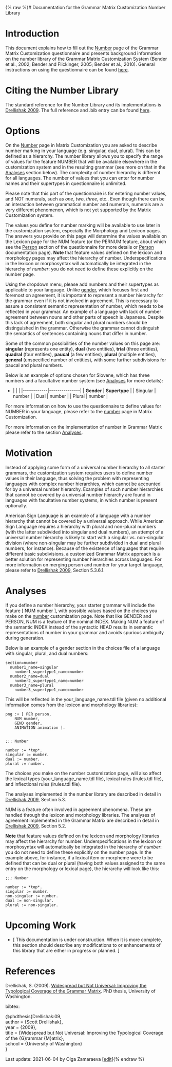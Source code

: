 {% raw %}# Documentation for the Grammar Matrix Customization Number Library

# Introduction

This document explains how to fill out the
[Number](http://www.delph-in.net/matrix/customize/matrix.cgi?subpage=number)
page of the Grammar Matrix Customization questionnaire and presents
background information on the number library of the Grammar Matrix
Customization System (Bender et al., 2002; Bender and Flickinger, 2005;
Bender et al., 2010). General instructions on using the questionnaire
can be found
[here](../MatrixDocTop#general-instructions-on-how-to-use-the-questionnaire).

# Citing the Number Library

The standard reference for the Number Library and its implementations is
[Drellishak
2009](http://depts.washington.edu/uwcl/matrix/sfd/Drellishak%20-%20Widespread%20but%20Not%20Universal.pdf).
The full reference and .bib entry can be found
[here](../MatrixDoc_Number#references).

# Options

On the
[Number](http://matrix.ling.washington.edu/customize/matrix.cgi?subpage=number)
page in Matrix Customization you are asked to describe number marking in
your language (e.g. singular, dual, plural). This can be defined as a
hierarchy. The number library allows you to specify the range of values
for the feature NUMBER that will be available elsewhere in the
customization system and in the resulting grammar (see more on that in
the [Analyses](../MatrixDoc_Number#analyses) section below). The
complexity of number hierarchy is different for all languages. The
number of values that you can enter for number names and their
supertypes in questionnaire is unlimited.

Please note that this part of the questionnaire is for entering number
values, and NOT numerals, such as *one*, *two*, *three*, etc.. Even
though there can be an interaction between grammatical number and
numerals, numerals are a very different phenomenon, which is not yet
supported by the Matrix Customization system.

The values you define for number marking will be available to use later
in the customization system, especially the Morphology and Lexicon
pages. The answers you provide on this page will determine the values
available on the Lexicon page for the NUM feature (or the PERNUM
feature, about which see the
[Person](http://www.delph-in.net/matrix/customize/matrix.cgi?subpage=person)
section of the questionnaire for more details or
[Person](../MatrixDoc_Person) documentation page). **Note** that feature
values defined on the lexicon and morphology pages may affect the
hierarchy of number. Underspecifications in the lexicon or morphosyntax
will automatically be integrated in the hierarchy of *number*: you do
not need to define these explicitly on the number page.

Using the dropdown menu, please add numbers and their supertypes as
applicable to your language. Unlike [gender](../MatrixDoc_Gender), which
focuses first and foremost on agreement, it is important to represent a
number hierarchy for the grammar even if it is not involved in
agreement. This is necessary to assure a consistent semantic
representation of number, which needs to be reflected in your grammar.
An example of a language with lack of number agreement between nouns and
other parts of speech is Japanese. Despite this lack of agreement, both
singular and plural numbers should be distinguished in the grammar.
Otherwise the grammar cannot distinguish the semantics of sentences
containing nouns that differ in number.

Some of the common possibilities of the number values on this page are:
**singular** (represents one entity), **dual** (two entities), **trial**
(three entities), **quadral** (four entities), **paucal** (a few
entities), **plural** (multiple entities), **general** (unspecified
number of entities), with some further subdivisions for paucal and
plural numbers.

Below is an example of options chosen for Slovene, which has three
numbers and a facultative number system (see
[Analyses](../MatrixDoc_Number#analyses) for more details):

- |            |               |
|------------|---------------|
| **Gender** | **Supertype** |
| Singular   | number        |
| Dual       | number        |
| Plural     | number        |

For more information on how to use the questionnaire to define values
for NUMBER in your language, please refer to the
[number](http://www.delph-in.net/matrix/customize/matrix.cgi?subpage=number)
page in Matrix Customization.

For more information on the implementation of number in Grammar Matrix
please refer to the section [Analyses](../MatrixDoc_Number#analyses).

# Motivation

Instead of applying some form of a universal number hierarchy to all
starter grammars, the customization system requires users to define
number values in their language, thus solving the problem with
representing languages with complex number hierarchies, which cannot be
accounted for by a universal number hierarchy. Examples of such number
hierarchies that cannot be covered by a universal number hierarchy are
found in languages with facultative number systems, in which number is
present optionally.

American Sign Language is an example of a language with a number
hierarchy that cannot be covered by a universal approach. While American
Sign Language requires a hierarchy with plural and non-plural numbers
(with the latter subdivided into singular and dual numbers), an attempt
of a universal number hierarchy is likely to start with a singular vs.
non-singular division (where non-singular may be further subdivided in
dual and plural numbers, for instance). Because of the existence of
languages that require different basic subdivisions, a customized
Grammar Matrix approach is a better solution for representing number
hierarchies across languages. For more information on merging person and
number for your target language, please refer to [Drellishak
2009](http://depts.washington.edu/uwcl/matrix/sfd/Drellishak%20-%20Widespread%20but%20Not%20Universal.pdf),
Section 5.3.6.1.

# Analyses

If you define a number hierarchy, your starter grammar will include the
feature \[ NUM number \], with possible values based on the choices you
make on the
[number](http://www.delph-in.net/matrix/customize/matrix.cgi?subpage=number)
customization page. Note that like GENDER and PERSON, NUM is a feature
of the nominal INDEX. Making NUM a feature of the semantic INDEX instead
of the syntactic HEAD results in semantic representations of number in
your grammar and avoids spurious ambiguity during generation.

Below is an example of a gender section in the choices file of a
language with singular, plural, and dual numbers:

    section=number
      number1_name=singular
        number1_supertype1_name=number
      number2_name=dual
        number2_supertype1_name=number
      number3_name=plural
        number3_supertype1_name=number

This will be reflected in the your\_language\_name.tdl file (given no
additional information comes from the lexicon and morphology libraries):

    png :+ [ PER person,
        NUM number,
        GEND gender,
        ANIMATION animation ].
    
    
    ;;; Number
    
    number := *top*.
    singular := number.
    dual := number.
    plural := number.

The choices you make on the number customization page, will also affect
the lexical types (your\_language\_name.tdl file), lexical rules
(lrules.tdl file), and inflectional rules (irules.tdl file).

The analyses implemented in the number library are described in detail
in [Drellishak
2009](http://depts.washington.edu/uwcl/matrix/sfd/Drellishak%20-%20Widespread%20but%20Not%20Universal.pdf),
Section 5.3.

NUM is a feature often involved in agreement phenomena. These are
handled through the lexicon and morphology libraries. The analyses of
agreement implemented in the Grammar Matrix are described in detail in
[Drellishak
2009](http://depts.washington.edu/uwcl/matrix/sfd/Drellishak%20-%20Widespread%20but%20Not%20Universal.pdf),
Section 5.2.

**Note** that feature values defined on the lexicon and morphology
libraries may affect the hierarchy for number. Underspecifications in
the lexicon or morphosyntax will automatically be integrated in the
hierarchy of *number*: you do not need to define these explicitly on the
number page. In the example above, for instance, if a lexical item or
morpheme were to be defined that can be dual or plural (having both
values assigned to the same entry on the morphology or lexical page),
the hierarchy will look like this:

    ;;; Number
    
    number := *top*.
    singular := number.
    non-singular := number.
    dual := non-singular.
    plural := non-singular.

# Upcoming Work

- <span class="small">\[ This documentation is under construction.
When it is more complete, this section should describe any
modifications to or enhancements of this library that are either in
progress or planned. \]</span>

# References

Drellishak, S. (2009). [Widespread but Not Universal: Improving the
Typological Coverage of the Grammar
Matrix](http://depts.washington.edu/uwcl/matrix/sfd/Drellishak%20-%20Widespread%20but%20Not%20Universal.pdf).
PhD thesis, University of Washington.

bibtex:

@phdthesis{Drellishak:09,\
author = {Scott Drellishak},\
year = {2009},\
title = {Widespread but Not Universal: Improving the Typological
Coverage of the {G}rammar {M}atrix},\
school = {University of Washington}\
}

Last update: 2021-06-04 by Olga Zamaraeva [[edit](https://github.com/delph-in/docs/wiki/MatrixDoc_Number/_edit)]{% endraw %}